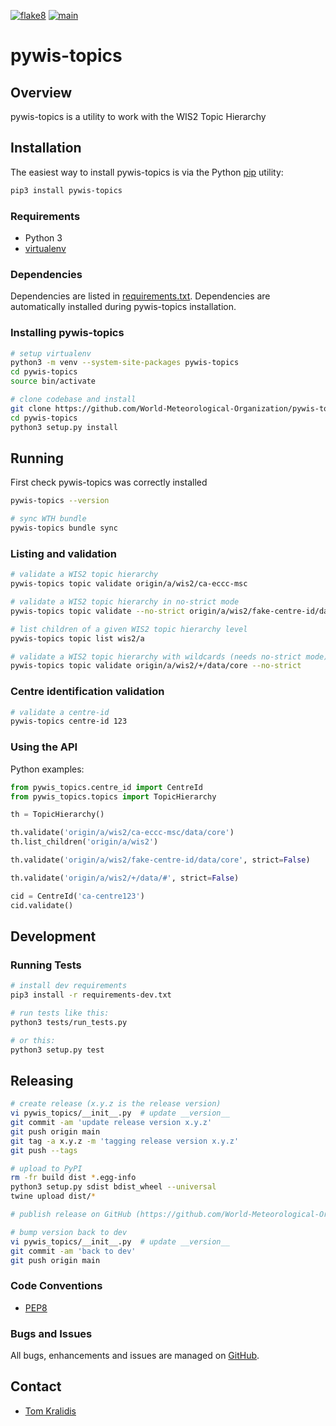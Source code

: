 [![flake8](https://github.com/World-Meteorological-Organization/pywis-topics/workflows/flake8/badge.svg)](https://github.com/World-Meteorological-Organization/pywis-topics/actions)
[![main](https://github.com/World-Meteorological-Organization/pywis-topics/workflows/main/badge.svg)](https://github.com/World-Meteorological-Organization/pywis-topics/actions)

# pywis-topics

## Overview

pywis-topics is a utility to work with the WIS2 Topic Hierarchy

## Installation

The easiest way to install pywis-topics is via the Python [pip](https://pip.pypa.io)
utility:

```bash
pip3 install pywis-topics
```

### Requirements
- Python 3
- [virtualenv](https://virtualenv.pypa.io)

### Dependencies
Dependencies are listed in [requirements.txt](requirements.txt). Dependencies
are automatically installed during pywis-topics installation.

### Installing pywis-topics

```bash
# setup virtualenv
python3 -m venv --system-site-packages pywis-topics
cd pywis-topics
source bin/activate

# clone codebase and install
git clone https://github.com/World-Meteorological-Organization/pywis-topics.git
cd pywis-topics
python3 setup.py install
```

## Running

First check pywis-topics was correctly installed

```bash
pywis-topics --version

# sync WTH bundle
pywis-topics bundle sync
```

### Listing and validation

```bash
# validate a WIS2 topic hierarchy
pywis-topics topic validate origin/a/wis2/ca-eccc-msc

# validate a WIS2 topic hierarchy in no-strict mode
pywis-topics topic validate --no-strict origin/a/wis2/fake-centre-id/data/core

# list children of a given WIS2 topic hierarchy level
pywis-topics topic list wis2/a

# validate a WIS2 topic hierarchy with wildcards (needs no-strict mode)
pywis-topics topic validate origin/a/wis2/+/data/core --no-strict
```

### Centre identification validation

```bash
# validate a centre-id
pywis-topics centre-id 123
```

### Using the API

Python examples:

```python
from pywis_topics.centre_id import CentreId
from pywis_topics.topics import TopicHierarchy

th = TopicHierarchy()

th.validate('origin/a/wis2/ca-eccc-msc/data/core')
th.list_children('origin/a/wis2')

th.validate('origin/a/wis2/fake-centre-id/data/core', strict=False)

th.validate('origin/a/wis2/+/data/#', strict=False)

cid = CentreId('ca-centre123')
cid.validate()
```

## Development

### Running Tests

```bash
# install dev requirements
pip3 install -r requirements-dev.txt

# run tests like this:
python3 tests/run_tests.py

# or this:
python3 setup.py test
```

## Releasing

```bash
# create release (x.y.z is the release version)
vi pywis_topics/__init__.py  # update __version__
git commit -am 'update release version x.y.z'
git push origin main
git tag -a x.y.z -m 'tagging release version x.y.z'
git push --tags

# upload to PyPI
rm -fr build dist *.egg-info
python3 setup.py sdist bdist_wheel --universal
twine upload dist/*

# publish release on GitHub (https://github.com/World-Meteorological-Organization/pywis-topics/releases/new)

# bump version back to dev
vi pywis_topics/__init__.py  # update __version__
git commit -am 'back to dev'
git push origin main
```

### Code Conventions

* [PEP8](https://www.python.org/dev/peps/pep-0008)

### Bugs and Issues

All bugs, enhancements and issues are managed on [GitHub](https://github.com/World-Meteorological-Organization/pywis-topics/issues).

## Contact

* [Tom Kralidis](https://github.com/tomkralidis)
